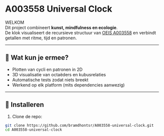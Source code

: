 # A003558 Universal Clock

WELKOM  
Dit project combineert **kunst, mindfulness en ecologie**.  
De klok visualiseert de recursieve structuur van [OEIS A003558](https://oeis.org/A003558) en verbindt getallen met ritme, tijd en patronen.

---

## 🌟 Wat kun je ermee?

- Plotten van cycli en patronen in 2D  
- 3D visualisatie van octaëders en kubusrelaties  
- Automatische tests zodat niets breekt  
- Werkend op elk platform (mits dependencies aanwezig)

---

## 🚀 Installeren

1. Clone de repo:

```bash
git clone https://github.com/bramdhontsr/A003558-universal-clock.git
cd A003558-universal-clock
